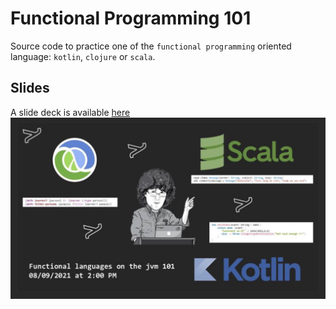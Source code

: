 # Functional Programming 101
Source code to practice one of the `functional programming` oriented language: `kotlin`, `clojure` or `scala`.

## Slides
A slide deck is available [here](fp101.pdf)
[![FP101](fp101.png)](fp101.pdf)
